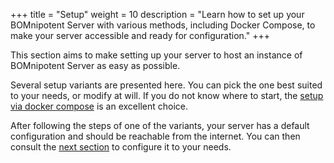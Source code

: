 +++
title = "Setup"
weight = 10
description = "Learn how to set up your BOMnipotent Server with various methods, including Docker Compose, to make your server accessible and ready for configuration."
+++

This section aims to make setting up your server to host an instance of BOMnipotent Server as easy as possible.

Several setup variants are presented here. You can pick the one best suited to your needs, or modify at will. If you do not know where to start, the [setup via docker compose](/server/setup/docker-compose/) is an excellent choice.

After following the steps of one of the variants, your server has a default configuration and should be reachable from the internet. You can then consult the [next section](/server/configuration/) to configure it to your needs.
